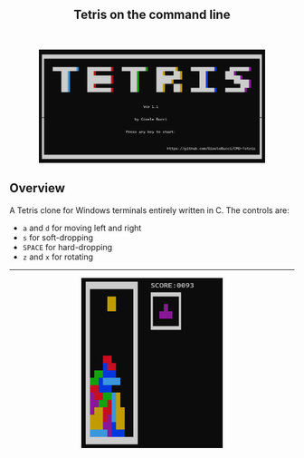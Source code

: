<div align="center">
 <h2>Tetris on the command line</h2>
  <br>
</div>

<p align="center">
  <img width="400" height="200" src="screenshots/title.png">
</p>

## Overview

A Tetris clone for Windows terminals entirely written in C.
The controls are:
* `a` and `d` for moving left and right
* `s` for soft-dropping
* `SPACE` for hard-dropping
* `z` and `x` for rotating

---

<p align="center">
  <img width="250" height="300" src="screenshots/gameplay.png">
</p>

